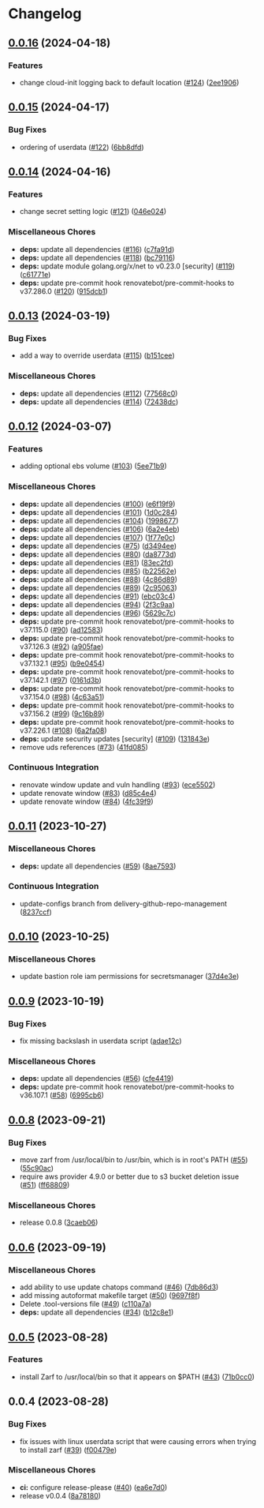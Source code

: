 # Changelog

## [0.0.16](https://github.com/defenseunicorns/terraform-aws-bastion/compare/v0.0.15...v0.0.16) (2024-04-18)


### Features

* change cloud-init logging back to default location ([#124](https://github.com/defenseunicorns/terraform-aws-bastion/issues/124)) ([2ee1906](https://github.com/defenseunicorns/terraform-aws-bastion/commit/2ee1906e25db9ac7bdcb1547bae506e7bb1ad1ac))

## [0.0.15](https://github.com/defenseunicorns/terraform-aws-bastion/compare/v0.0.14...v0.0.15) (2024-04-17)


### Bug Fixes

* ordering of userdata ([#122](https://github.com/defenseunicorns/terraform-aws-bastion/issues/122)) ([6bb8dfd](https://github.com/defenseunicorns/terraform-aws-bastion/commit/6bb8dfdf81c2650f127ecea7a8070314b33d062c))

## [0.0.14](https://github.com/defenseunicorns/terraform-aws-bastion/compare/v0.0.13...v0.0.14) (2024-04-16)


### Features

* change secret setting logic ([#121](https://github.com/defenseunicorns/terraform-aws-bastion/issues/121)) ([046e024](https://github.com/defenseunicorns/terraform-aws-bastion/commit/046e024df09f07100db1a1dce3dbf5049d53992c))


### Miscellaneous Chores

* **deps:** update all dependencies ([#116](https://github.com/defenseunicorns/terraform-aws-bastion/issues/116)) ([c7fa91d](https://github.com/defenseunicorns/terraform-aws-bastion/commit/c7fa91dbbcb3ef7c90357c702b895a12f086cb30))
* **deps:** update all dependencies ([#118](https://github.com/defenseunicorns/terraform-aws-bastion/issues/118)) ([bc79116](https://github.com/defenseunicorns/terraform-aws-bastion/commit/bc79116f93ce312cf711b7cc85db5950ddea0b05))
* **deps:** update module golang.org/x/net to v0.23.0 [security] ([#119](https://github.com/defenseunicorns/terraform-aws-bastion/issues/119)) ([c61771e](https://github.com/defenseunicorns/terraform-aws-bastion/commit/c61771ee00039da72040e35d3501b39e9b144583))
* **deps:** update pre-commit hook renovatebot/pre-commit-hooks to v37.286.0 ([#120](https://github.com/defenseunicorns/terraform-aws-bastion/issues/120)) ([915dcb1](https://github.com/defenseunicorns/terraform-aws-bastion/commit/915dcb1f1486c3441e262367912a4d33f812773d))

## [0.0.13](https://github.com/defenseunicorns/terraform-aws-bastion/compare/v0.0.12...v0.0.13) (2024-03-19)


### Bug Fixes

* add a way to override userdata ([#115](https://github.com/defenseunicorns/terraform-aws-bastion/issues/115)) ([b151cee](https://github.com/defenseunicorns/terraform-aws-bastion/commit/b151cee99f1df0440c60da77ca5b0a3b0525f79c))


### Miscellaneous Chores

* **deps:** update all dependencies ([#112](https://github.com/defenseunicorns/terraform-aws-bastion/issues/112)) ([77568c0](https://github.com/defenseunicorns/terraform-aws-bastion/commit/77568c0a61c77f7770b9a130ed0437f6fe317f5f))
* **deps:** update all dependencies ([#114](https://github.com/defenseunicorns/terraform-aws-bastion/issues/114)) ([72438dc](https://github.com/defenseunicorns/terraform-aws-bastion/commit/72438dcab8cb5e0671cc32f2205968a0f43e2acd))

## [0.0.12](https://github.com/defenseunicorns/terraform-aws-bastion/compare/v0.0.11...v0.0.12) (2024-03-07)


### Features

* adding optional ebs volume ([#103](https://github.com/defenseunicorns/terraform-aws-bastion/issues/103)) ([5ee71b9](https://github.com/defenseunicorns/terraform-aws-bastion/commit/5ee71b9611709c3ccec690c8d25f03d43799cd29))


### Miscellaneous Chores

* **deps:** update all dependencies ([#100](https://github.com/defenseunicorns/terraform-aws-bastion/issues/100)) ([e6f19f9](https://github.com/defenseunicorns/terraform-aws-bastion/commit/e6f19f936c674e6e0b19cf702fdb0b986ce3c7e6))
* **deps:** update all dependencies ([#101](https://github.com/defenseunicorns/terraform-aws-bastion/issues/101)) ([1d0c284](https://github.com/defenseunicorns/terraform-aws-bastion/commit/1d0c28484f5a08cb1ffcc3dcda61efc374036f60))
* **deps:** update all dependencies ([#104](https://github.com/defenseunicorns/terraform-aws-bastion/issues/104)) ([1998677](https://github.com/defenseunicorns/terraform-aws-bastion/commit/1998677bdaedcffc668a8e5a759413bb0f4c1843))
* **deps:** update all dependencies ([#106](https://github.com/defenseunicorns/terraform-aws-bastion/issues/106)) ([6a2e4eb](https://github.com/defenseunicorns/terraform-aws-bastion/commit/6a2e4eba4f16750fd9d8dd1ce1d54a7713803b60))
* **deps:** update all dependencies ([#107](https://github.com/defenseunicorns/terraform-aws-bastion/issues/107)) ([1f77e0c](https://github.com/defenseunicorns/terraform-aws-bastion/commit/1f77e0c89113daec402a0ed89b5b3c5b6009f92e))
* **deps:** update all dependencies ([#75](https://github.com/defenseunicorns/terraform-aws-bastion/issues/75)) ([d3494ee](https://github.com/defenseunicorns/terraform-aws-bastion/commit/d3494ee319b95b0f974418af84b725710a005c6d))
* **deps:** update all dependencies ([#80](https://github.com/defenseunicorns/terraform-aws-bastion/issues/80)) ([da8773d](https://github.com/defenseunicorns/terraform-aws-bastion/commit/da8773db162ad89226cc66bbe7d3743eacf5a452))
* **deps:** update all dependencies ([#81](https://github.com/defenseunicorns/terraform-aws-bastion/issues/81)) ([83ec2fd](https://github.com/defenseunicorns/terraform-aws-bastion/commit/83ec2fd9f46d44aa846253eb88b0f14a0998ebc6))
* **deps:** update all dependencies ([#85](https://github.com/defenseunicorns/terraform-aws-bastion/issues/85)) ([b22562e](https://github.com/defenseunicorns/terraform-aws-bastion/commit/b22562e76657a93e97a11d5b58d4087f24af50a5))
* **deps:** update all dependencies ([#88](https://github.com/defenseunicorns/terraform-aws-bastion/issues/88)) ([4c86d89](https://github.com/defenseunicorns/terraform-aws-bastion/commit/4c86d8977e5ae5e64ff13fcfea94432c55cafce2))
* **deps:** update all dependencies ([#89](https://github.com/defenseunicorns/terraform-aws-bastion/issues/89)) ([2c95063](https://github.com/defenseunicorns/terraform-aws-bastion/commit/2c950638f35f87c2aec6ee80f711057d1e82dc28))
* **deps:** update all dependencies ([#91](https://github.com/defenseunicorns/terraform-aws-bastion/issues/91)) ([ebc03c4](https://github.com/defenseunicorns/terraform-aws-bastion/commit/ebc03c4cf9e93629b15a639430ff4dc0519fb917))
* **deps:** update all dependencies ([#94](https://github.com/defenseunicorns/terraform-aws-bastion/issues/94)) ([2f3c9aa](https://github.com/defenseunicorns/terraform-aws-bastion/commit/2f3c9aa7c43ee17130a4630d0181c4efeb0523da))
* **deps:** update all dependencies ([#96](https://github.com/defenseunicorns/terraform-aws-bastion/issues/96)) ([5629c7c](https://github.com/defenseunicorns/terraform-aws-bastion/commit/5629c7ca08ef5401ca625dc02883c5137146742f))
* **deps:** update pre-commit hook renovatebot/pre-commit-hooks to v37.115.0 ([#90](https://github.com/defenseunicorns/terraform-aws-bastion/issues/90)) ([ad12583](https://github.com/defenseunicorns/terraform-aws-bastion/commit/ad1258321d2c2d66058a6b23c2ac3c0ef15ab332))
* **deps:** update pre-commit hook renovatebot/pre-commit-hooks to v37.126.3 ([#92](https://github.com/defenseunicorns/terraform-aws-bastion/issues/92)) ([a905fae](https://github.com/defenseunicorns/terraform-aws-bastion/commit/a905fae19b73945479b2eae4cdecdef27f681575))
* **deps:** update pre-commit hook renovatebot/pre-commit-hooks to v37.132.1 ([#95](https://github.com/defenseunicorns/terraform-aws-bastion/issues/95)) ([b9e0454](https://github.com/defenseunicorns/terraform-aws-bastion/commit/b9e04549fd64970e5c5ec8ddb17be80b0099c191))
* **deps:** update pre-commit hook renovatebot/pre-commit-hooks to v37.142.1 ([#97](https://github.com/defenseunicorns/terraform-aws-bastion/issues/97)) ([0161d3b](https://github.com/defenseunicorns/terraform-aws-bastion/commit/0161d3b4af9f6697c1acf0becf5a346293fe1eb7))
* **deps:** update pre-commit hook renovatebot/pre-commit-hooks to v37.154.0 ([#98](https://github.com/defenseunicorns/terraform-aws-bastion/issues/98)) ([4c63a51](https://github.com/defenseunicorns/terraform-aws-bastion/commit/4c63a5108105f77368b13a6ce890252141064e79))
* **deps:** update pre-commit hook renovatebot/pre-commit-hooks to v37.156.2 ([#99](https://github.com/defenseunicorns/terraform-aws-bastion/issues/99)) ([9c16b89](https://github.com/defenseunicorns/terraform-aws-bastion/commit/9c16b892982ecd9b2bf34d1239309f4fc5a39970))
* **deps:** update pre-commit hook renovatebot/pre-commit-hooks to v37.226.1 ([#108](https://github.com/defenseunicorns/terraform-aws-bastion/issues/108)) ([6a2fa08](https://github.com/defenseunicorns/terraform-aws-bastion/commit/6a2fa08151aee003cc5487dae55b96c3a1002628))
* **deps:** update security updates [security] ([#109](https://github.com/defenseunicorns/terraform-aws-bastion/issues/109)) ([131843e](https://github.com/defenseunicorns/terraform-aws-bastion/commit/131843e1ea6f6388b3f6af0da9bd3d796f8b79cb))
* remove uds references ([#73](https://github.com/defenseunicorns/terraform-aws-bastion/issues/73)) ([41fd085](https://github.com/defenseunicorns/terraform-aws-bastion/commit/41fd085e56df567bb215c6f5d48e4e84c43040be))


### Continuous Integration

* renovate window update and vuln handling ([#93](https://github.com/defenseunicorns/terraform-aws-bastion/issues/93)) ([ece5502](https://github.com/defenseunicorns/terraform-aws-bastion/commit/ece55024505604b3884e21c604778c76dbd4551b))
* update renovate window ([#83](https://github.com/defenseunicorns/terraform-aws-bastion/issues/83)) ([d85c4e4](https://github.com/defenseunicorns/terraform-aws-bastion/commit/d85c4e4b46ca9419525212c838f685357a152c34))
* update renovate window ([#84](https://github.com/defenseunicorns/terraform-aws-bastion/issues/84)) ([4fc39f9](https://github.com/defenseunicorns/terraform-aws-bastion/commit/4fc39f93d71d416046a02aec5b38660310a9c878))

## [0.0.11](https://github.com/defenseunicorns/terraform-aws-bastion/compare/v0.0.10...v0.0.11) (2023-10-27)


### Miscellaneous Chores

* **deps:** update all dependencies ([#59](https://github.com/defenseunicorns/terraform-aws-bastion/issues/59)) ([8ae7593](https://github.com/defenseunicorns/terraform-aws-bastion/commit/8ae7593982c0b659396cec69debb4b4d5525fbe5))


### Continuous Integration

* update-configs branch from delivery-github-repo-management ([8237ccf](https://github.com/defenseunicorns/terraform-aws-bastion/commit/8237ccfe6395a31d11610f9882bc4b2794302e42))

## [0.0.10](https://github.com/defenseunicorns/terraform-aws-bastion/compare/v0.0.9...v0.0.10) (2023-10-25)


### Miscellaneous Chores

* update bastion role iam permissions for secretsmanager ([37d4e3e](https://github.com/defenseunicorns/terraform-aws-bastion/commit/37d4e3e0e8dfe3fcbe4aa863678a5c129629b185))

## [0.0.9](https://github.com/defenseunicorns/terraform-aws-bastion/compare/v0.0.8...v0.0.9) (2023-10-19)


### Bug Fixes

* fix missing backslash in userdata script ([adae12c](https://github.com/defenseunicorns/terraform-aws-bastion/commit/adae12c69f5842baeda424c41054500b95323f97))


### Miscellaneous Chores

* **deps:** update all dependencies ([#56](https://github.com/defenseunicorns/terraform-aws-bastion/issues/56)) ([cfe4419](https://github.com/defenseunicorns/terraform-aws-bastion/commit/cfe4419a2b4cde4cf57f891a11df7308358eff73))
* **deps:** update pre-commit hook renovatebot/pre-commit-hooks to v36.107.1 ([#58](https://github.com/defenseunicorns/terraform-aws-bastion/issues/58)) ([6995cb6](https://github.com/defenseunicorns/terraform-aws-bastion/commit/6995cb69e69e9ee4d9441a6afe0701393afba4ec))

## [0.0.8](https://github.com/defenseunicorns/terraform-aws-bastion/compare/v0.0.6...v0.0.8) (2023-09-21)


### Bug Fixes

* move zarf from /usr/local/bin to /usr/bin, which is in root's PATH ([#55](https://github.com/defenseunicorns/terraform-aws-bastion/issues/55)) ([55c90ac](https://github.com/defenseunicorns/terraform-aws-bastion/commit/55c90ac2c6d65b48c26567a322f4dbfc17d98ff0))
* require aws provider 4.9.0 or better due to s3 bucket deletion issue ([#51](https://github.com/defenseunicorns/terraform-aws-bastion/issues/51)) ([ff68809](https://github.com/defenseunicorns/terraform-aws-bastion/commit/ff6880985547082ebc6a7055e7d79e8c807211dd))


### Miscellaneous Chores

* release 0.0.8 ([3caeb06](https://github.com/defenseunicorns/terraform-aws-bastion/commit/3caeb0611eca49415e9719f8f6bfe170af222374))

## [0.0.6](https://github.com/defenseunicorns/terraform-aws-bastion/compare/v0.0.5...v0.0.6) (2023-09-19)


### Miscellaneous Chores

* add ability to use update chatops command ([#46](https://github.com/defenseunicorns/terraform-aws-bastion/issues/46)) ([7db86d3](https://github.com/defenseunicorns/terraform-aws-bastion/commit/7db86d3b008560a87efd5713a37ef1c87a1a0c95))
* add missing autoformat makefile target ([#50](https://github.com/defenseunicorns/terraform-aws-bastion/issues/50)) ([9697f8f](https://github.com/defenseunicorns/terraform-aws-bastion/commit/9697f8f7d567d424d77255d42aeed9f1fc3e62a2))
* Delete .tool-versions file ([#49](https://github.com/defenseunicorns/terraform-aws-bastion/issues/49)) ([c110a7a](https://github.com/defenseunicorns/terraform-aws-bastion/commit/c110a7a6302aa48974e8e9b98951063b83f8bbf2))
* **deps:** update all dependencies ([#34](https://github.com/defenseunicorns/terraform-aws-bastion/issues/34)) ([b12c8e1](https://github.com/defenseunicorns/terraform-aws-bastion/commit/b12c8e1a6282b38b534bef84eaab133f428ba63c))

## [0.0.5](https://github.com/defenseunicorns/terraform-aws-bastion/compare/v0.0.4...v0.0.5) (2023-08-28)


### Features

* install Zarf to /usr/local/bin so that it appears on $PATH ([#43](https://github.com/defenseunicorns/terraform-aws-bastion/issues/43)) ([71b0cc0](https://github.com/defenseunicorns/terraform-aws-bastion/commit/71b0cc038c96569ac22541ba1bdd70c30ea828f3))

## 0.0.4 (2023-08-28)


### Bug Fixes

* fix issues with linux userdata script that were causing errors when trying to install zarf ([#39](https://github.com/defenseunicorns/terraform-aws-bastion/issues/39)) ([f00479e](https://github.com/defenseunicorns/terraform-aws-bastion/commit/f00479eb38dcd1f37a3e15cea69bdd7686f8dc70))


### Miscellaneous Chores

* **ci:** configure release-please ([#40](https://github.com/defenseunicorns/terraform-aws-bastion/issues/40)) ([ea6e7d0](https://github.com/defenseunicorns/terraform-aws-bastion/commit/ea6e7d0bb0101b5ad6ebe5fdbf9efb9c93c5feb9))
* release v0.0.4 ([8a78180](https://github.com/defenseunicorns/terraform-aws-bastion/commit/8a78180ae500d540a142e321f54be093f8cdbcbc))
